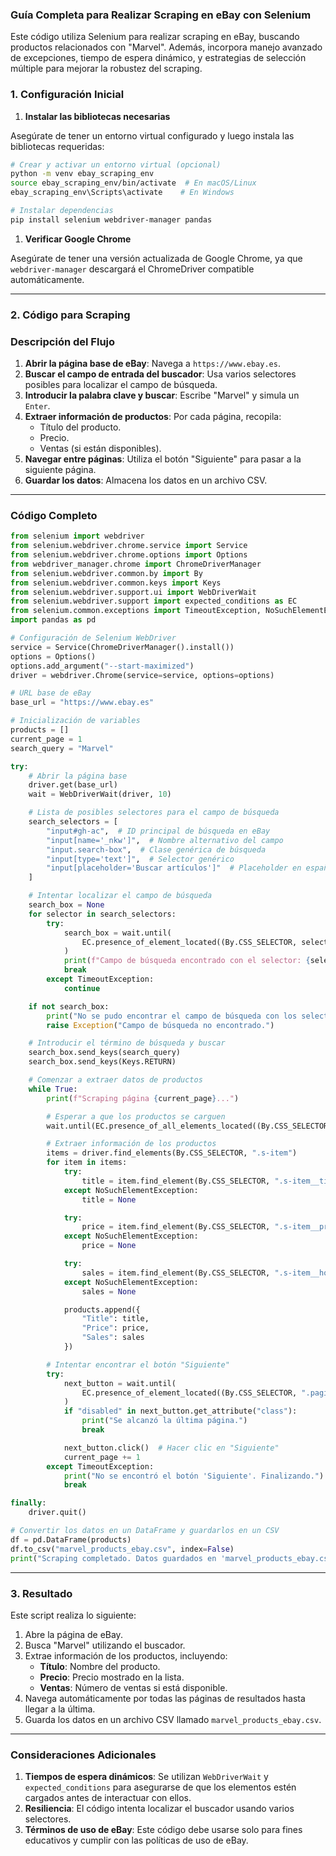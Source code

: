 ### **Guía Completa para Realizar Scraping en eBay con Selenium**

Este código utiliza Selenium para realizar scraping en eBay, buscando productos relacionados con "Marvel". Además, incorpora manejo avanzado de excepciones, tiempo de espera dinámico, y estrategias de selección múltiple para mejorar la robustez del scraping.

### **1. Configuración Inicial**

1. **Instalar las bibliotecas necesarias**

Asegúrate de tener un entorno virtual configurado y luego instala las bibliotecas requeridas:

```bash
# Crear y activar un entorno virtual (opcional)
python -m venv ebay_scraping_env
source ebay_scraping_env/bin/activate  # En macOS/Linux
ebay_scraping_env\Scripts\activate    # En Windows

# Instalar dependencias
pip install selenium webdriver-manager pandas
```

1. **Verificar Google Chrome**

Asegúrate de tener una versión actualizada de Google Chrome, ya que `webdriver-manager` descargará el ChromeDriver compatible automáticamente.

---

### **2. Código para Scraping**

### **Descripción del Flujo**

1. **Abrir la página base de eBay**: Navega a `https://www.ebay.es`.
2. **Buscar el campo de entrada del buscador**: Usa varios selectores posibles para localizar el campo de búsqueda.
3. **Introducir la palabra clave y buscar**: Escribe "Marvel" y simula un `Enter`.
4. **Extraer información de productos**: Por cada página, recopila:
    - Título del producto.
    - Precio.
    - Ventas (si están disponibles).
5. **Navegar entre páginas**: Utiliza el botón "Siguiente" para pasar a la siguiente página.
6. **Guardar los datos**: Almacena los datos en un archivo CSV.

---

### **Código Completo**

```python
from selenium import webdriver
from selenium.webdriver.chrome.service import Service
from selenium.webdriver.chrome.options import Options
from webdriver_manager.chrome import ChromeDriverManager
from selenium.webdriver.common.by import By
from selenium.webdriver.common.keys import Keys
from selenium.webdriver.support.ui import WebDriverWait
from selenium.webdriver.support import expected_conditions as EC
from selenium.common.exceptions import TimeoutException, NoSuchElementException
import pandas as pd

# Configuración de Selenium WebDriver
service = Service(ChromeDriverManager().install())
options = Options()
options.add_argument("--start-maximized")
driver = webdriver.Chrome(service=service, options=options)

# URL base de eBay
base_url = "https://www.ebay.es"

# Inicialización de variables
products = []
current_page = 1
search_query = "Marvel"

try:
    # Abrir la página base
    driver.get(base_url)
    wait = WebDriverWait(driver, 10)

    # Lista de posibles selectores para el campo de búsqueda
    search_selectors = [
        "input#gh-ac",  # ID principal de búsqueda en eBay
        "input[name='_nkw']",  # Nombre alternativo del campo
        "input.search-box",  # Clase genérica de búsqueda
        "input[type='text']",  # Selector genérico
        "input[placeholder='Buscar artículos']"  # Placeholder en español
    ]

    # Intentar localizar el campo de búsqueda
    search_box = None
    for selector in search_selectors:
        try:
            search_box = wait.until(
                EC.presence_of_element_located((By.CSS_SELECTOR, selector))
            )
            print(f"Campo de búsqueda encontrado con el selector: {selector}")
            break
        except TimeoutException:
            continue

    if not search_box:
        print("No se pudo encontrar el campo de búsqueda con los selectores proporcionados.")
        raise Exception("Campo de búsqueda no encontrado.")

    # Introducir el término de búsqueda y buscar
    search_box.send_keys(search_query)
    search_box.send_keys(Keys.RETURN)

    # Comenzar a extraer datos de productos
    while True:
        print(f"Scraping página {current_page}...")

        # Esperar a que los productos se carguen
        wait.until(EC.presence_of_all_elements_located((By.CSS_SELECTOR, ".s-item")))

        # Extraer información de los productos
        items = driver.find_elements(By.CSS_SELECTOR, ".s-item")
        for item in items:
            try:
                title = item.find_element(By.CSS_SELECTOR, ".s-item__title").text
            except NoSuchElementException:
                title = None

            try:
                price = item.find_element(By.CSS_SELECTOR, ".s-item__price").text
            except NoSuchElementException:
                price = None

            try:
                sales = item.find_element(By.CSS_SELECTOR, ".s-item__hotness").text
            except NoSuchElementException:
                sales = None

            products.append({
                "Title": title,
                "Price": price,
                "Sales": sales
            })

        # Intentar encontrar el botón "Siguiente"
        try:
            next_button = wait.until(
                EC.presence_of_element_located((By.CSS_SELECTOR, ".pagination__next"))
            )
            if "disabled" in next_button.get_attribute("class"):
                print("Se alcanzó la última página.")
                break

            next_button.click()  # Hacer clic en "Siguiente"
            current_page += 1
        except TimeoutException:
            print("No se encontró el botón 'Siguiente'. Finalizando.")
            break

finally:
    driver.quit()

# Convertir los datos en un DataFrame y guardarlos en un CSV
df = pd.DataFrame(products)
df.to_csv("marvel_products_ebay.csv", index=False)
print("Scraping completado. Datos guardados en 'marvel_products_ebay.csv'.")
```

---

### **3. Resultado**

Este script realiza lo siguiente:

1. Abre la página de eBay.
2. Busca "Marvel" utilizando el buscador.
3. Extrae información de los productos, incluyendo:
    - **Título**: Nombre del producto.
    - **Precio**: Precio mostrado en la lista.
    - **Ventas**: Número de ventas si está disponible.
4. Navega automáticamente por todas las páginas de resultados hasta llegar a la última.
5. Guarda los datos en un archivo CSV llamado `marvel_products_ebay.csv`.

---

### **Consideraciones Adicionales**

1. **Tiempos de espera dinámicos**: Se utilizan `WebDriverWait` y `expected_conditions` para asegurarse de que los elementos estén cargados antes de interactuar con ellos.
2. **Resiliencia**: El código intenta localizar el buscador usando varios selectores.
3. **Términos de uso de eBay**: Este código debe usarse solo para fines educativos y cumplir con las políticas de uso de eBay.